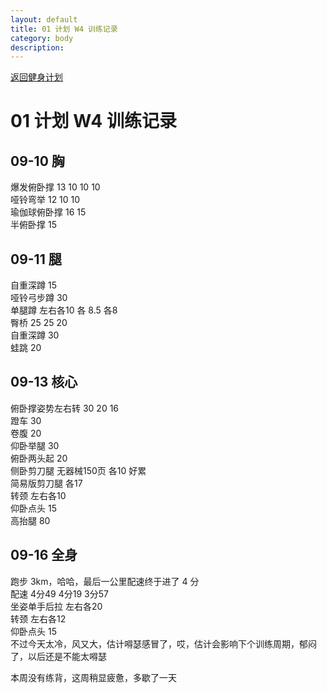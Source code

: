 ```yaml
---
layout: default
title: 01 计划 W4 训练记录
category: body
description: 
---
```


[返回健身计划](plan-2018.html)

# 01 计划 W4 训练记录

## 09-10 胸

爆发俯卧撑 13 10 10 10  
哑铃弯举 12 10 10  
瑜伽球俯卧撑 16 15  
半俯卧撑 15

## 09-11 腿
自重深蹲  15  
哑铃弓步蹲 30  
单腿蹲 左右各10 各 8.5 各8  
臀桥 25 25 20  
自重深蹲 30  
蛙跳 20  

## 09-13 核心

俯卧撑姿势左右转 30 20 16  
蹬车 30  
卷腹 20  
仰卧举腿 30  
俯卧两头起 20  
侧卧剪刀腿 无器械150页 各10 好累  
简易版剪刀腿 各17  
转颈 左右各10  
仰卧点头 15  
高抬腿 80

## 09-16 全身

跑步 3km，哈哈，最后一公里配速终于进了 4 分  
配速 4分49 4分19 3分57  
坐姿单手后拉 左右各20  
转颈 左右各12  
仰卧点头 15  
不过今天太冷，风又大，估计嘚瑟感冒了，哎，估计会影响下个训练周期，郁闷了，以后还是不能太嘚瑟

本周没有练背，这周稍显疲惫，多歇了一天
